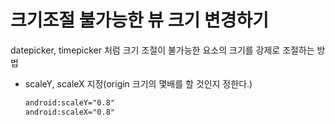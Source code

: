 # 크기조절 불가능한 뷰 크기 변경하기

datepicker, timepicker 처럼 크기 조절이 불가능한 요소의 크기를 강제로 조절하는 방법

+ scaleY, scaleX 지정(origin 크기의 몇배를 할 것인지 정한다.)

    ```xml
    android:scaleY="0.8" 
    android:scaleX="0.8"
    ```
